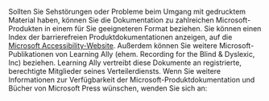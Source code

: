 Sollten Sie Sehstörungen oder Probleme beim Umgang mit gedrucktem Material haben, können Sie die Dokumentation zu zahlreichen Microsoft-Produkten in einem für Sie geeigneteren Format beziehen. Sie können einen Index der barrierefreien Produktdokumentationen anzeigen, auf die [Microsoft Accessibility-Website](http://go.microsoft.com/fwlink/?LinkId=8431). Außerdem können Sie weitere Microsoft-Publikationen von Learning Ally (ehem. Recording for the Blind &amp; Dyslexic, Inc) beziehen. Learning Ally vertreibt diese Dokumente an registrierte, berechtigte Mitglieder seines Verteilerdiensts. Wenn Sie weitere Informationen zur Verfügbarkeit der Microsoft-Produktdokumentation und Bücher von Microsoft Press wünschen, wenden Sie sich an: 

<!--HONumber=Mar16_HO1-->


